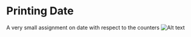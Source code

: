 # Printing Date

A very small assignment on date with respect to the counters
![Alt text]('/src/assets/image.png')
